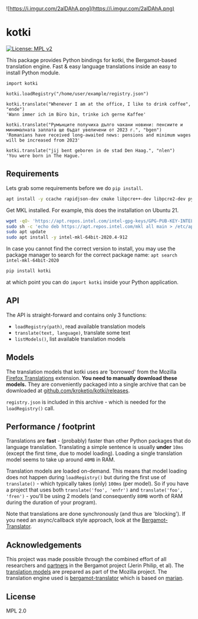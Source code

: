 ![https://i.imgur.com/2alDAhA.png](https://i.imgur.com/2alDAhA.png)

# kotki

[![License: MPL v2](https://img.shields.io/badge/License-MPL%20v2-blue.svg)](https://www.mozilla.org/en-US/MPL/2.0/)

This package provides Python bindings for kotki, the Bergamot-based translation engine. Fast & easy 
language translations inside an easy to install Python module.

```python3
import kotki

kotki.loadRegistry("/home/user/example/registry.json")

kotki.translate("Whenever I am at the office, I like to drink coffee", "ende")
'Wann immer ich im Büro bin, trinke ich gerne Kaffee'

kotki.translate("Румънците получиха дълго чакани новини: пенсиите и минималната заплата ще бъдат увеличени от 2023 г.", "bgen")
'Romanians have received long-awaited news: pensions and minimum wages will be increased from 2023'

kotki.translate("jij bent geboren in de stad Den Haag.", "nlen")
'You were born in The Hague.'
```

## Requirements

Lets grab some requirements before we do `pip install`.

```bash
apt install -y ccache rapidjson-dev cmake libpcre++-dev libpcre2-dev python3-dev pybind11-dev
```

Get MKL installed. For example, this does the installation on Ubuntu 21.

```bash
wget -qO- 'https://apt.repos.intel.com/intel-gpg-keys/GPG-PUB-KEY-INTEL-SW-PRODUCTS-2019.PUB' | sudo apt-key add -
sudo sh -c 'echo deb https://apt.repos.intel.com/mkl all main > /etc/apt/sources.list.d/intel-mkl.list'
sudo apt update
sudo apt install -y intel-mkl-64bit-2020.4-912
```

In case you cannot find the correct version to install, you may use the package
manager to search for the correct package name: `apt search intel-mkl-64bit-2020`

```bash
pip install kotki
```

at which point you can do `import kotki` inside your Python application.

## API

The API is straight-forward and contains only 3 functions:

- `loadRegistry(path)`, read available translation models
- `translate(text, language)`, translate some text
- `listModels()`, list available translation models

## Models

The translation models that kotki uses are 'borrowed' from the 
Mozilla [Firefox Translations](https://addons.mozilla.org/en-US/firefox/addon/firefox-translations/) 
extension. **You need to manually download these models.** They are conveniently packaged into a single 
archive that can be downloaded at [github.com/kroketio/kotki/releases](https://github.com/kroketio/kotki/releases). 

`registry.json` is included in this archive - which is needed for the `loadRegistry()` call. 

## Performance / footprint

Translations are **fast** - (probably) faster than other Python packages that do
language translation. Translating a simple sentence is
usually **under** `10ms` (except the first time, due to model loading). Loading a
single translation model seems to take up around `40MB` in RAM.

Translation models are loaded on-demand. This means that model
loading does not happen during `loadRegistry()` but during the first use
of `translate()` - which typically takes (only) `100ms` (per model). So if you have
a project that uses both `translate('foo', 'enfr')` and `translate('foo', 'fren')` - you'll be using 2
models (and consequently `80MB` worth of RAM during the duration of your program).

Note that translations are done synchronously (and thus are 'blocking'). If you need
an async/callback style approach, look at the [Bergamot-Translator](https://github.com/browsermt/bergamot-translator/).

## Acknowledgements

This project was made possible through the combined effort of all researchers
and [partners](https://browser.mt/partners/) in the Bergamot project (Jerin Philip, et al). The
[translation models](https://github.com/mozilla/firefox-translations/blob/main/extension/model/modelRegistry.js) are 
prepared as part of the Mozilla project. The translation engine used is
[bergamot-translator](https://github.com/browsermt/bergamot-translator) which
is based on [marian](https://github.com/browsermt/marian-dev).

## License

MPL 2.0